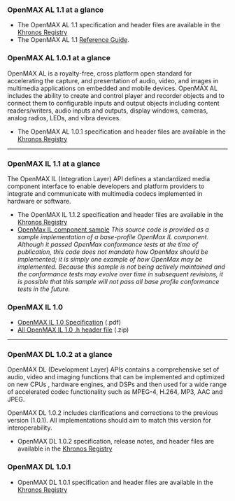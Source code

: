 ### OpenMAX AL 1.1 at a glance

*   The OpenMAX AL 1.1 specification and header files are available in the [Khronos Registry](https://www.khronos.org/registry/OpenMAX-AL/)
*   The OpenMAX AL 1.1 [Reference Guide](https://www.khronos.org/files/openmax-al-1-1-quick-reference.pdf).

### OpenMAX AL 1.0.1 at a glance

OpenMAX AL is a royalty-free, cross platform open standard for accelerating the capture, and presentation of audio, video, and images in multimedia applications on embedded and mobile devices. OpenMAX AL includes the ability to create and control player and recorder objects and to connect them to configurable inputs and output objects including content readers/writers, audio inputs and outputs, display windows, cameras, analog radios, LEDs, and vibra devices.

*   The OpenMAX AL 1.0.1 specification and header files are available in the [Khronos Registry](https://www.khronos.org/registry/OpenMAX-AL/)

* * *

### OpenMAX IL 1.1 at a glance

The OpenMAX IL (Integration Layer) API defines a standardized media component interface to enable developers and platform providers to integrate and communicate with multimedia codecs implemented in hardware or software.

*   The OpenMAX IL 1.1.2 specification and header files are available in the [Khronos Registry](https://www.khronos.org/registry/OpenMAX-IL/)
*   [OpenMax IL component sample](https://www.khronos.org/files/openmax/sample_implementation/OMX_CONF_MyComponent_Alt.c)
    _This source code is provided as a sample implementation of a base-profile OpenMax IL component. Although it passed OpenMax conformance tests at the time of publication, this code does not mandate how OpenMax should be implemented; it is simply one example of how OpenMax may be implemented. Because this sample is not being actively maintained and the conformance tests may evolve over time in subsequent revisions, it is possible that this sample will not pass all base profile conformance tests in the future._

### OpenMAX IL 1.0

*   [OpenMAX IL 1.0 Specification](https://www.khronos.org/files/openmax_il_spec_1_0.pdf) (.pdf)
*   [All OpenMAX IL 1.0 .h header file](https://www.khronos.org/files/openmax/headers/omx_il_v1/omx_il_v1.zip) (.zip)  

* * *

### OpenMAX DL 1.0.2 at a glance

OpenMAX DL (Development Layer) APIs contains a comprehensive set of audio, video and imaging functions that can be implemented and optimized on new CPUs , hardware engines, and DSPs and then used for a wide range of accelerated codec functionality such as MPEG-4, H.264, MP3, AAC and JPEG.

OpenMAX DL 1.0.2 includes clarifications and corrections to the previous version (1.0.1). All implementations should aim to match this version for interoperability.

*   OpenMAX DL 1.0.2 specification, release notes, and header files are available in the [Khronos Registry](https://www.khronos.org/registry/OpenMAX-DL/)

### OpenMAX DL 1.0.1

*   OpenMAX DL 1.0.1 specification and header files are available in the [Khronos Registry](https://www.khronos.org/registry/OpenMAX-DL/)